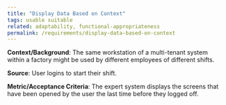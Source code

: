 ```yaml
---
title: "Display Data Based on Context"
tags: usable suitable
related: adaptability, functional-appropriateness
permalink: /requirements/display-data-based-on-context
---
```


<div class="quality-requirement" markdown="1">

**Context/Background**: The same workstation of a multi-tenant system within a factory might be used by different employees of different shifts.

**Source**: User logins to start their shift.

**Metric/Acceptance Criteria**: The expert system displays the screens that have been opened by the user the last time before they logged off.

</div><br>
